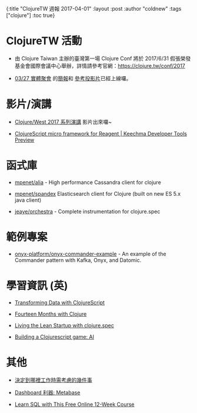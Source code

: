 {:title "ClojureTW 週報 2017-04-01"
:layout :post
:author "coldnew"
:tags  ["clojure"]
:toc true}

# ClojureTW 活動

* 由 Clojure Taiwan 主辦的臺灣第一場 Clojure Conf 將於 2017/6/31 假張榮發基金會國際會議中心舉辦，詳情請參考官網：https://clojure.tw/conf/2017

* [03/27 實體聚會](https://www.meetup.com/Clojure-tw/events/237850316/) 的[簡報](https://coldnew.github.io/talk-clojurescript-intro/)和 [參考投影片](http://jared314.github.io/clojurescript-for-javascript-devs)已經上線囉。

# 影片/演講

* [Clojure/West 2017 系列演講](https://www.youtube.com/playlist?list=PLZdCLR02grLp4W4ySd1sHPOsK83gvqBQp) 影片出來囉~

* [ClojureScript micro framework for Reagent | Keechma Developer Tools Preview](https://keechma.com/news/keechma-dev-tools-preview/)

# 函式庫

* [mpenet/alia](https://github.com/mpenet/alia) - High performance Cassandra client for clojure

* [mpenet/spandex](https://github.com/mpenet/spandex) Elasticsearch client for Clojure (built on new ES 5.x java client)

* [jeaye/orchestra](https://github.com/jeaye/orchestra) - Complete instrumentation for clojure.spec

# 範例專案

* [onyx-platform/onyx-commander-example](https://github.com/onyx-platform/onyx-commander-example) - An example of the Commander pattern with Kafka, Onyx, and Datomic.

# 學習資訊 (英)

* [Transforming Data with ClojureScript](http://langintro.com/cljsbook/)

* [Fourteen Months with Clojure](https://blog.skyliner.io/fourteen-months-with-clojure-beb8b3e4bf00)

* [Living the Lean Startup with clojure.spec](http://blog.cognitect.com/blog/2017/3/24/3xeif9bxaom78qyzwssgwz1leuorh4)

* [Building a Clojurescript game: AI](https://deque.blog/2017/03/28/building-a-clojurescript-game-ai/)

# 其他

* [決定到哪裡工作時需考慮的幾件事](https://softnshare.wordpress.com/2017/03/27/consideration-decide-job/)

* [Dashboard 利器: Metabase](https://tzangms.com/dashboard-tool-metabase/)

* [Learn SQL with This Free Online 12-Week Course](https://blogs.oracle.com/developers/learn-sql-with-this-free-online-12-week-course)
